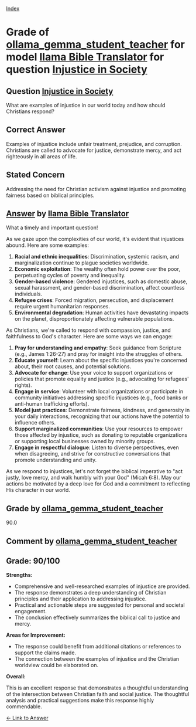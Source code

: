
[Index](../../../../index.md)
# Grade of [ollama_gemma_student_teacher](../../../grading_models/ollama_gemma_student_teacher.md) for model [llama Bible Translator](../../../answering_models/llama_Bible_Translator.md) for question [Injustice in Society](../../../questions/Injustice_in_Society.md)

## Question [Injustice in Society](../../../questions/Injustice_in_Society.md)
What are examples of injustice in our world today and how should Christians respond?

## Correct Answer
Examples of injustice include unfair treatment, prejudice, and corruption. Christians are called to advocate for justice, demonstrate mercy, and act righteously in all areas of life.

## Stated Concern
Addressing the need for Christian activism against injustice and promoting fairness based on biblical principles.

## [Answer](../Injustice_in_Society.md) by [llama Bible Translator](../../../answering_models/llama_Bible_Translator.md)
What a timely and important question!

As we gaze upon the complexities of our world, it's evident that injustices abound. Here are some examples:

1. **Racial and ethnic inequalities**: Discrimination, systemic racism, and marginalization continue to plague societies worldwide.
2. **Economic exploitation**: The wealthy often hold power over the poor, perpetuating cycles of poverty and inequality.
3. **Gender-based violence**: Gendered injustices, such as domestic abuse, sexual harassment, and gender-based discrimination, affect countless individuals.
4. **Refugee crises**: Forced migration, persecution, and displacement require urgent humanitarian responses.
5. **Environmental degradation**: Human activities have devastating impacts on the planet, disproportionately affecting vulnerable populations.

As Christians, we're called to respond with compassion, justice, and faithfulness to God's character. Here are some ways we can engage:

1. **Pray for understanding and empathy**: Seek guidance from Scripture (e.g., James 1:26-27) and pray for insight into the struggles of others.
2. **Educate yourself**: Learn about the specific injustices you're concerned about, their root causes, and potential solutions.
3. **Advocate for change**: Use your voice to support organizations or policies that promote equality and justice (e.g., advocating for refugees' rights).
4. **Engage in service**: Volunteer with local organizations or participate in community initiatives addressing specific injustices (e.g., food banks or anti-human trafficking efforts).
5. **Model just practices**: Demonstrate fairness, kindness, and generosity in your daily interactions, recognizing that our actions have the potential to influence others.
6. **Support marginalized communities**: Use your resources to empower those affected by injustice, such as donating to reputable organizations or supporting local businesses owned by minority groups.
7. **Engage in respectful dialogue**: Listen to diverse perspectives, even when disagreeing, and strive for constructive conversations that promote understanding and unity.

As we respond to injustices, let's not forget the biblical imperative to "act justly, love mercy, and walk humbly with your God" (Micah 6:8). May our actions be motivated by a deep love for God and a commitment to reflecting His character in our world.

## Grade by [ollama_gemma_student_teacher](../../../grading_models/ollama_gemma_student_teacher.md)
90.0

## Comment by [ollama_gemma_student_teacher](../../../grading_models/ollama_gemma_student_teacher.md)
## Grade: 90/100

**Strengths:**

* Comprehensive and well-researched examples of injustice are provided.
* The response demonstrates a deep understanding of Christian principles and their application to addressing injustice.
* Practical and actionable steps are suggested for personal and societal engagement.
* The conclusion effectively summarizes the biblical call to justice and mercy.

**Areas for Improvement:**

* The response could benefit from additional citations or references to support the claims made.
* The connection between the examples of injustice and the Christian worldview could be elaborated on.

**Overall:**

This is an excellent response that demonstrates a thoughtful understanding of the intersection between Christian faith and social justice. The thoughtful analysis and practical suggestions make this response highly commendable.

[&lt;- Link to Answer](../Injustice_in_Society.md)
